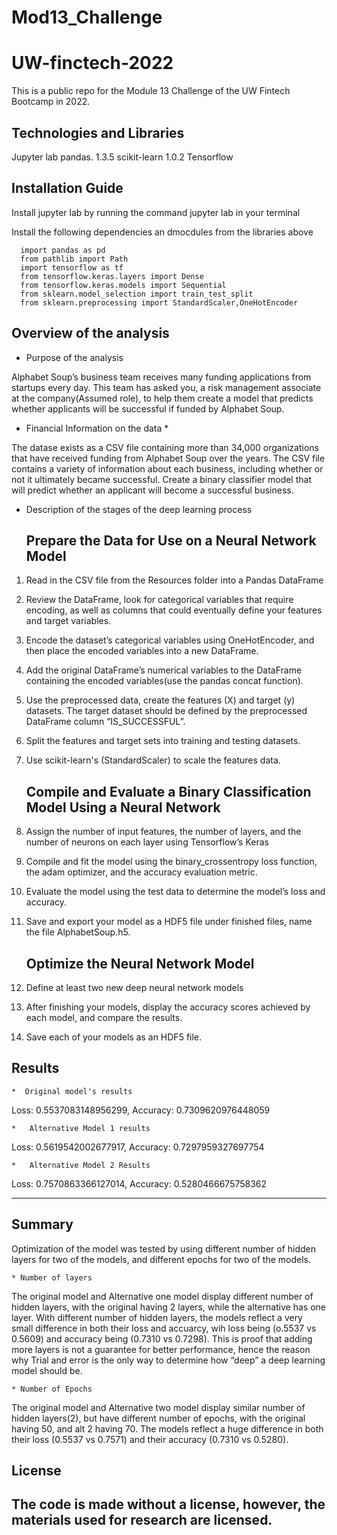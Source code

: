 # Mod13_Challenge
# UW-finctech-2022
This is  a public repo for the Module 13 Challenge of the UW Fintech Bootcamp in 2022.


## Technologies and Libraries

Jupyter lab
pandas. 1.3.5
scikit-learn 1.0.2
Tensorflow

## Installation Guide

Install jupyter lab by running the command jupyter lab in your terminal

Install the following dependencies an dmocdules from the libraries above

```
  import pandas as pd
  from pathlib import Path
  import tensorflow as tf
  from tensorflow.keras.layers import Dense
  from tensorflow.keras.models import Sequential
  from sklearn.model_selection import train_test_split
  from sklearn.preprocessing import StandardScaler,OneHotEncoder

```


## Overview of the analysis

* Purpose of the analysis

 Alphabet Soup’s business team receives many funding applications from startups every day. This team has asked you, a risk management associate at the company(Assumed role), to help them create a model that predicts whether applicants will be successful if funded by Alphabet Soup.

* Financial Information on the data * 

The datase exists as a CSV file containing more than 34,000 organizations that have received funding from Alphabet Soup over the years. The CSV file contains a variety of information about each business, including whether or not it ultimately became successful. Create a binary classifier model that will predict whether an applicant will become a successful business.


* Description of the stages of the deep learning process

     ## Prepare the Data for Use on a Neural Network Model 

1. Read in the CSV file from the Resources folder into a Pandas DataFrame
2. Review the DataFrame, look for categorical variables that require encoding, as well as columns that could eventually define your features and target variables.
3. Encode the dataset’s categorical variables using OneHotEncoder, and then place the encoded variables into a new DataFrame.
4. Add the original DataFrame’s numerical variables to the DataFrame containing the encoded variables(use the pandas concat function).
5. Use the preprocessed data, create the features (X) and target (y) datasets. The target dataset should be defined by the preprocessed DataFrame column “IS_SUCCESSFUL”. 
6. Split the features and target sets into training and testing datasets.
7. Use scikit-learn's (StandardScaler) to scale the features data.

    ## Compile and Evaluate a Binary Classification Model Using a Neural Network

1. Assign the number of input features, the number of layers, and the number of neurons on each layer using Tensorflow’s Keras
2. Compile and fit the model using the binary_crossentropy loss function, the adam optimizer, and the accuracy evaluation metric.
3. Evaluate the model using the test data to determine the model’s loss and accuracy.
4. Save and export your model as a HDF5 file under finished files, name the file AlphabetSoup.h5.

    ## Optimize the Neural Network Model

1. Define at least two new deep neural network models
2. After finishing your models, display the accuracy scores achieved by each model, and compare the results. 
3. Save each of your models as an HDF5 file.

## Results
    *  Original model's results

   Loss: 0.5537083148956299, Accuracy: 0.7309620976448059

    *   Alternative Model 1 results

   Loss: 0.5619542002677917, Accuracy: 0.7297959327697754

    *   Alternative Model 2 Results

   Loss: 0.7570863366127014, Accuracy: 0.5280466675758362
 
---

## Summary
Optimization of the model was tested by using different number of hidden layers for two of the models, and different epochs for two of the models.

    * Number of layers
The original model and Alternative one model display different number of hidden layers, with the original having 2 layers, while the alternative has one layer. With different number of hidden layers, the models reflect a very small difference in both their loss and accuarcy, wih loss being (o.5537 vs 0.5609) and accuracy being (0.7310 vs 0.7298). This is proof that adding more layers is not a guarantee for better performance, hence the reason why Trial and error is the only way to determine how “deep” a deep learning model should be.

    * Number of Epochs
The original model and Alternative two model display similar number of hidden layers(2), but have different number of epochs, with the original having 50, and alt 2 having 70. The models reflect a huge difference in both their loss (0.5537 vs 0.7571) and their accuracy (0.7310 vs 0.5280).


## License
 The code is made without a license, however, the materials used for research are licensed.
---


